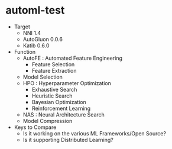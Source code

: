 # automl-test

* Target
    - NNI 1.4
    - AutoGluon 0.0.6
    - Katib 0.6.0
* Function
    - AutoFE : Automated Feature Engineering
        - Feature Selection
        - Feature Extraction
    - Model Selection
    - HPO : Hyperparameter Optimization
        - Exhaustive Search
        - Heuristic Search
        - Bayesian Optimization
        - Reinforcement Learning
    - NAS : Neural Architecture Search
    - Model Compression
* Keys to Compare
    - Is it working on the various ML Frameworks/Open Source?
    - Is it supporting Distributed Learning?